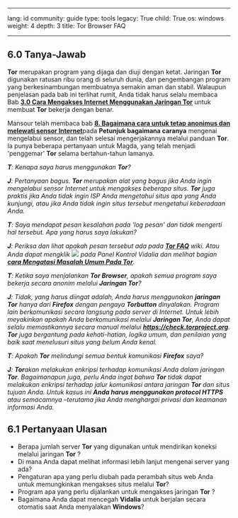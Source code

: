 

---

lang: id
community: guide
type: tools
legacy: True
child: True
os: windows
weight: 4
depth: 3
title: Tor Browser FAQ

---

<a name="6.0"></a>
## 6.0 Tanya-Jawab ##

**Tor** merupakan program yang dijaga dan diuji dengan ketat. Jaringan **Tor** digunakan ratusan ribu orang di seluruh dunia, dan pengembangan program yang berkesinambungan membuatnya semakin aman dan stabil. Walaupun penjelasan pada bab ini terlihat rumit, Anda tidak harus selalu membaca Bab [**3.0 Cara Mengakses Internet Menggunakan Jaringan Tor**](/id/Tor_network) untuk membuat **Tor** bekerja dengan benar.

Mansour telah membaca bab [**8. Bagaimana cara untuk tetap anonimus dan melewati sensor Internet**](/id/chapter-8)pada **Petunjuk bagaimana caranya** mengenai mengelabui sensor, dan telah selesai mengerjakannya melalui panduan **Tor**. Ia punya beberapa pertanyaan untuk Magda, yang telah menjadi 'penggemar' **Tor** selama bertahun-tahun lamanya.

<div class="background" markdown="1"> 

***T**: Kenapa saya harus menggunakan **Tor**?*

***J**: Pertanyaan bagus. **Tor** merupakan alat yang bagus jika Anda ingin mengelabui sensor Internet untuk mengakses beberapa situs. **Tor** juga praktis jika Anda tidak ingin ISP Anda mengetahui situs apa yang Anda kunjungi, atau jika Anda tidak ingin situs tersebut mengetahui keberadaan Anda.*

***T**: Saya mendapat pesan kesalahan pada 'log pesan' dan tidak mengerti hal tersebut. Apa yang harus saya lakukan?*

***J**: Periksa dan lihat apakah pesan tersebut ada pada [**Tor FAQ**](https://trac.torproject.org/projects/tor/wiki/TheOnionRouter/TorFAQ) wiki. Atau Anda dapat mengklik ![](/sbox/screen/tor-id/64.png) pada Panel Kontrol Vidalia dan melihat bagian [**cara Mengatasi Masalah Umum Pada Tor**](/id/Tor_Troubleshooting).*

***T**: Ketika saya menjalankan **Tor Browser**, apakah semua program saya bekerja secara anonim melalui **Jaringan Tor**?*

***J**: Tidak, yang harus diingat adalah, Anda harus menggunakan **jaringan Tor** hanya dari **Firefox** dengan pengaya **Torbutton** dinyalakan. Program lain berkomunikasi secara langsung pada server di Internet. Untuk lebih meyakinkan apakah Anda berkomunikasi melalui **Jaringan Tor**, Anda dapat selalu memastikannya secara manual melalui **https://check.torproject.org**. **Tor** juga bergantung pada kehati-hatian, logika umum, dan penilaian yang baik saat menelusuri situs yang belum Anda kenal.*

***T**: Apakah **Tor** melindungi semua bentuk komunikasi **Firefox** saya?*

***J**: **Tor**akan melakukan enkripsi terhadap komunikasi Anda dalam jaringan **Tor**. Bagaimanapun juga, perlu Anda ingat bahwa **Tor** tidak dapat melakukan enkripsi terhadap jalur komunikasi antara jaringan **Tor** dan situs tujuan Anda. Untuk kasus ini **Anda harus menggunakan protocol HTTPS** atau semacamnya –terutama jika Anda menghargai privasi dan keamanan informasi Anda.*

</div>

<a name="6.1"></a>
## 6.1 Pertanyaan Ulasan ##

- Berapa jumlah server **Tor** yang digunakan untuk mendirikan koneksi melalui jaringan **Tor** ?
- Di mana Anda dapat melihat informasi lebih lanjut mengenai server yang ada?
- Pengaturan apa yang perlu diubah pada perambah situs web Anda untuk memungkinkan mengakses situs melalui **Tor**?
- Program apa yang perlu dijalankan untuk mengakses jaringan **Tor** ? 
- Bagaimana Anda dapat mencegah **Vidalia** untuk berjalan secara otomatis saat Anda menyalakan **Windows**?

